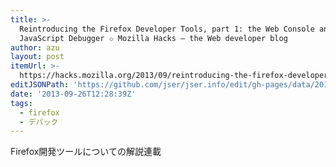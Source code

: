 ```yaml
---
title: >-
  Reintroducing the Firefox Developer Tools, part 1: the Web Console and the
  JavaScript Debugger ✩ Mozilla Hacks – the Web developer blog
author: azu
layout: post
itemUrl: >-
  https://hacks.mozilla.org/2013/09/reintroducing-the-firefox-developer-tools-part-1-the-web-console-and-the-javascript-debugger/
editJSONPath: 'https://github.com/jser/jser.info/edit/gh-pages/data/2013/09/index.json'
date: '2013-09-26T12:28:39Z'
tags:
  - firefox
  - デバック
---
```

Firefox開発ツールについての解説連載
